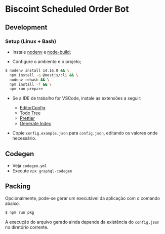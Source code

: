 # Biscoint Scheduled Order Bot

## Development

### Setup (Linux + Bash)

- Instale [nodenv](https://github.com/nodenv/nodenv#basic-github-checkout) e [node-build](https://github.com/nodenv/node-build#installation);

- Configure o ambiente e o projeto;

```bash
$ nodenv install 14.16.0 && \
  npm install -g @nestjs/cli && \
  nodenv rehash && \
  npm install -f && \
  npm run prepare
```

- Se a IDE de trabalho for VSCode, instale as extensões a seguir:

  - [EditorConfig](https://marketplace.visualstudio.com/items?itemName=EditorConfig.EditorConfig)
  - [Todo Tree](https://marketplace.visualstudio.com/items?itemName=Gruntfuggly.todo-tree)
  - [Prettier](https://marketplace.visualstudio.com/items?itemName=esbenp.prettier-vscode)
  - [Generate Index](https://marketplace.visualstudio.com/items?itemName=JayFong.generate-index)

- Copie `config.example.json` para `config.json`, editando os valores onde necessário.

## Codegen

- Veja `codegen.yml`
- Execute `npx graphql-codegen`

## Packing

Opcionalmente, pode-se gerar um executável da aplicação com o comando abaixo.

```bash
$ npm run pkg
```

A execução do arquivo gerado ainda depende da existência do `config.json` no diretório corrente.
